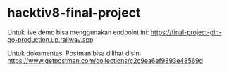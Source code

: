 # hacktiv8-final-project
Untuk live demo bisa menggunakan endpoint ini:
https://final-project-gin-go-production.up.railway.app

Untuk dokumentasi Postman bisa dilihat disini
https://www.getpostman.com/collections/c2c9ea6ef9893e48569d
